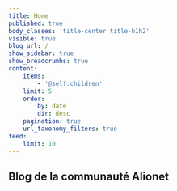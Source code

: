 ```yaml
---
title: Home
published: true
body_classes: 'title-center title-h1h2'
visible: true
blog_url: /
show_sidebar: true
show_breadcrumbs: true
content:
    items:
        - '@self.children'
    limit: 5
    order:
        by: date
        dir: desc
    pagination: true
    url_taxonomy_filters: true
feed:
    limit: 10
---
```


## Blog de la communauté Alionet